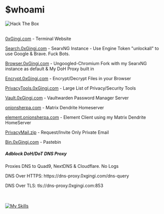 # $whoami
<image src="https://www.hackthebox.eu/badge/image/641801" alt="Hack The Box"></image>
<br />
<br />
<p><a href="https://0xgingi.com">0xGingi.com</a>  - Terminal Website</p>
<p><a href="https://search.0xgingi.com">Search.0xGingi.com</a>  - SearxNG Instance - Use Engine Token "unlockall" to use Google & Brave. Fuck Bots.</p>
<p><a href="https://browser.0xgingi.com">Browser.0xGingi.com</a>  - Ungoogled-Chromium Fork with my SearxNG instance as default & My DoH Proxy built in</p>
<p><a href="https://encrypt.0xgingi.com">Encrypt.0xGingi.com</a>  - Encrypt/Decrypt Files in your Browser</p>
<p><a href="https://privacytools.0xgingi.com">PrivacyTools.0xGingi.com</a>  - Large List of Privacy/Security Tools</p>
<p><a href="https://vault.0xgingi.com">Vault.0xGingi.com</a>  - Vaultwarden Password Manager Server</p>
<p><a href="https://onionsherpa.com">onionsherpa.com</a>  - Matrix Dendrite Homeserver</p>
<p><a href="https://element.onionsherpa.com">element.onionsherpa.com</a>  - Element Client using my Matrix Dendrite HomeServer</p>
<p><a href="https://privacymail.zip">PrivacyMail.zip</a>  - Request/Invite Only Private Email</p>
<p><a href="https://bin.0xgingi.com">Bin.0xGingi.com</a>  - Pastebin</p>

<h5>
  Adblock DoH/DoT DNS Proxy
</h5>
<p>Proxies DNS to Quad9, NextDNS & Cloudflare. No Logs</p>
<p>DNS Over HTTPS: https://dns-proxy.0xgingi.com/dns-query</p>
<p>DNS Over TLS: tls://dns-proxy.0xgingi.com:853</p>

<br /> <br />
[![My Skills](https://skillicons.dev/icons?i=js,nodejs,nginx,cloudflare,docker,ipfs,bash,linux,vscode,unreal)]()
